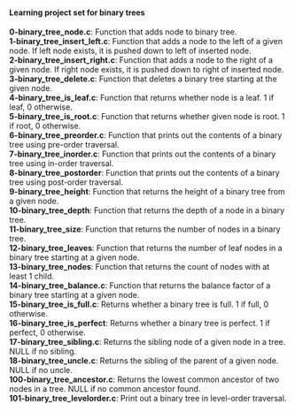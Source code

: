 #### Learning project set for binary trees
**0-binary_tree_node.c**: Function that adds node to binary tree.  
**1-binary_tree_insert_left.c**: Function that adds a node to the left of a given node.  If left node exists, it is pushed down to left of inserted node.  
**2-binary_tree_insert_right.c**: Function that adds a node to the right of a given node. If right node exists, it is pushed down to right of inserted node.  
**3-binary_tree_delete.c**: Function that deletes a binary tree starting at the given node.  
**4-binary_tree_is_leaf.c**: Function that returns whether node is a leaf. 1 if leaf, 0 otherwise.  
**5-binary_tree_is_root.c**: Function that returns whether given node is root. 1 if root, 0 otherwise.  
**6-binary_tree_preorder.c**: Function that prints out the contents of a binary tree using pre-order traversal.  
**7-binary_tree_inorder.c**: Function that prints out the contents of a binary tree using in-order traversal.  
**8-binary_tree_postorder**: Function that prints out the contents of a binary tree using post-order traversal.  
**9-binary_tree_height**: Function that returns the height of a binary tree from a given node.  
**10-binary_tree_depth**: Function that returns the depth of a node in a binary tree.   
**11-binary_tree_size**: Function that returns the number of nodes in a binary tree.  
**12-binary_tree_leaves**: Function that returns the number of leaf nodes in a binary tree starting at a given node.  
**13-binary_tree_nodes**: Function that returns the count of nodes with at least 1 child.  
**14-binary_tree_balance.c**: Function that returns the balance factor of a binary tree starting at a given node.  
**15-binary_tree_is_full.c**: Returns whether a binary tree is full. 1 if full, 0 otherwise.  
**16-binary_tree_is_perfect**: Returns whether a binary tree is perfect. 1 if perfect, 0 otherwise.  
**17-binary_tree_sibling.c**: Returns the sibling node of a given node in a tree. NULL if no sibling.  
**18-binary_tree_uncle.c**: Returns the sibling of the parent of a given node. NULL if no uncle.  
**100-binary_tree_ancestor.c**: Returns the lowest common ancestor of two nodes in a tree. NULL if no common ancestor found.  
**101-binary_tree_levelorder.c**: Print out a binary tree in level-order traversal.  
